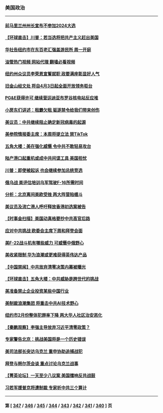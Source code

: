 ### 美国政治
---
#### [前马里兰州州长宣布不参加2024大选](../../pages/ncid1078159/n13944064.md?03070045) 
#### [【环球直击】川普：若当选将把共产主义赶出美国](../../pages/ncid1078159/n13944131.md?03070045) 
#### [华社告纽约市在东百老汇强盖游民所 周一开庭](../../pages/ncid1078159/n13943939.md?03070045) 
#### [油管热门视频 网站代理 翻墙必看视频](http://138.2.39.72:81/youtube.html?epic-marker?03070045)
#### [纽约州众议员李荣恩宣誓就职 政要满座彰显好人气](../../pages/ncid1078159/n13943941.md?03070045) 
#### [旧金山经文处 将自4月3日起全面开放领务柜台](../../pages/ncid1078159/n13944041.md?03070045) 
#### [PG&E获得许可 继续营运迪亚布罗谷核电站反应堆](../../pages/ncid1078159/n13944031.md?03070045) 
#### [小房东们讲述：租霸欠租  驱逐禁令给我们带来创伤](../../pages/ncid1078159/n13944022.md?03070045) 
#### [美议员：中共继续阻止确定新冠病毒的起源](../../pages/ncid1078159/n13943852.md?03070045) 
#### [美参院情报委主席：本周将提立法 禁TikTok](../../pages/ncid1078159/n13943723.md?03070045) 
#### [五角大楼：美在强化威慑 令中共不敢轻易攻台](../../pages/ncid1078159/n13943803.md?03070045) 
#### [陆产港口起重机或成中共间谍工具 美国担忧](../../pages/ncid1078159/n13943730.md?03070045) 
#### [川普：即使被起诉 也会继续参加总统竞选](../../pages/ncid1078159/n13943713.md?03070045) 
#### [俄乌战 美评估培训乌军驾驶F-16所需时间](../../pages/ncid1078159/n13943721.md?03070045) 
#### [分析：北京离间美欧受挫 两大阵营陷缠斗](../../pages/ncid1078159/n13943304.md?03070045) 
#### [美议员及流亡港人呼吁释放香港初选案被告](../../pages/ncid1078159/n13942984.md?03070045) 
#### [【时事金扫描】美国动真格要抄中共高官后路](../../pages/ncid1078159/n13943063.md?03070045) 
#### [应对中共挑战 欧委会主席下周和拜登会面](../../pages/ncid1078159/n13943208.md?03070045) 
#### [美F-22战斗机有哪些威力 可威慑中俄野心](../../pages/ncid1078159/n13943123.md?03070045) 
#### [美收紧限制 华为浪潮或更难获得英伟达产品](../../pages/ncid1078159/n13943148.md?03070045) 
#### [【中国禁闻】中共放弃清零决策内幕被曝光](../../pages/ncid1078159/n13942597.md?03070045) 
#### [【环球直击】五角大楼：中共威胁是跨世代的挑战](../../pages/ncid1078159/n13942593.md?03070045) 
#### [美准备禁止企业投资某些中国行业](../../pages/ncid1078159/n13942805.md?03070045) 
#### [美制裁浪潮集团 将重击中共AI技术野心](../../pages/ncid1078159/n13942798.md?03070045) 
#### [纽约市2月份整体犯罪率下降 两大华人社区治安恶化](../../pages/ncid1078159/n13942739.md?03070045) 
#### [【秦鹏观察】李强主导放弃习近平清零政策？](../../pages/ncid1078159/n13942614.md?03070045) 
#### [专家警告北京：挑战美国将是一个历史错误](../../pages/ncid1078159/n13942591.md?03070045) 
#### [美司法部长突访乌克兰 重申协助追捕战犯](../../pages/ncid1078159/n13942581.md?03070045) 
#### [拜登与朔尔茨会谈 重点讨论乌克兰战事](../../pages/ncid1078159/n13942613.md?03070045) 
#### [【菁英论坛】一天至少八议案 美国擂响反共战鼓](../../pages/ncid1078159/n13942561.md?03070045) 
#### [习若军援普京将遭制裁 专家析中共三个算计](../../pages/ncid1078159/n13941775.md?03070045) 

---
#### 第 [ [347](./347.md?03070045) / [346](./346.md?03070045) / [345](./345.md?03070045) / [344](./344.md?03070045) / [343](./343.md?03070045) / [342](./342.md?03070045) / [341](./341.md?03070045) / [340](./340.md?03070045) ] 页
